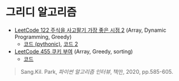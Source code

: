 # 그리디 알고리즘
  
* [LeetCode 122 주식을 사고팔기 가장 좋은 시점 2](https://leetcode.com/problems/best-time-to-buy-and-sell-stock-ii/) (Array, Dynamic Programming, Greedy)
  * [코드 (pythonic)](https://github.com/chokwonsik/Coding_Interview/blob/main/Algorithm/21_Greedy_Algorithm/78_LeetCode_122_Best-Time-to-Buy-and-Sell-Stock-II/78_leetcode_122_pythonic.py),
    [코드 2](https://github.com/chokwonsik/Coding_Interview/blob/main/Algorithm/21_Greedy_Algorithm/78_LeetCode_122_Best-Time-to-Buy-and-Sell-Stock-II/78_leetcode_122.py)
* [LeetCode 455 쿠키 부여](https://leetcode.com/problems/assign-cookies/) (Array, Greedy, sorting)
  * [코드](https://github.com/chokwonsik/Coding_Interview/blob/main/Algorithm/21_Greedy_Algorithm/82_LeetCode_455_Assign-Cookies/82_leetcode_455.py)

>Sang.Kil. Park, _파이썬 알고리즘 인터뷰_, 책만, 2020, pp.585-605.